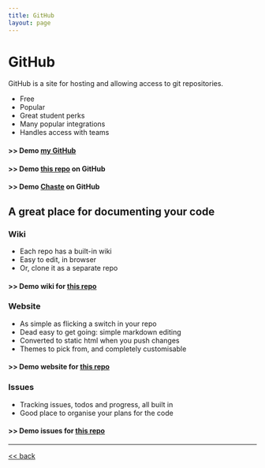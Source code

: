 ```yaml
---
title: GitHub
layout: page
---
```


# GitHub

GitHub is a site for hosting and allowing access to git repositories.
 * Free
 * Popular
 * Great student perks
 * Many popular integrations
 * Handles access with teams

#### >> Demo [my GitHub](https://github.com/fcooper8472)
#### >> Demo [this repo](https://github.com/fcooper8472/software_best_practices) on GitHub
#### >> Demo [Chaste](https://github.com/Chaste) on GitHub

## A great place for documenting your code

### Wiki

* Each repo has a built-in wiki
* Easy to edit, in browser
* Or, clone it as a separate repo

#### >> Demo wiki for [this repo](https://github.com/fcooper8472/software_best_practices)

### Website

* As simple as flicking a switch in your repo
* Dead easy to get going: simple markdown editing
* Converted to static html when you push changes
* Themes to pick from, and completely customisable

#### >> Demo website for [this repo](https://github.com/fcooper8472/software_best_practices)

### Issues

* Tracking issues, todos and progress, all built in
* Good place to organise your plans for the code

#### >> Demo issues for [this repo](https://github.com/fcooper8472/software_best_practices)


___
[<< back](https://fcooper8472.github.io/software_best_practices/#outline)
